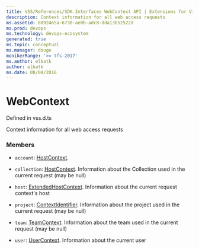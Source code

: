```yaml
---
title: VSS/References/SDK.Interfaces WebContext API | Extensions for Visual Studio Team Services
description: Context information for all web access requests
ms.assetid: 6092465a-6730-ae0b-adc8-dda13b52522d
ms.prod: devops
ms.technology: devops-ecosystem
generated: true
ms.topic: conceptual
ms.manager: douge
monikerRange: '>= tfs-2017'
ms.author: elbatk
author: elbatk
ms.date: 08/04/2016
---
```


# WebContext

Defined in vss.d.ts


Context information for all web access requests 

### Members

* `account`: [HostContext](../../../VSS/References/SDK_Interfaces/HostContext.md). 

* `collection`: [HostContext](../../../VSS/References/SDK_Interfaces/HostContext.md). Information about the Collection used in the current request (may be null)

* `host`: [ExtendedHostContext](../../../VSS/References/SDK_Interfaces/ExtendedHostContext.md). Information about the current request context&#x27;s host

* `project`: [ContextIdentifier](../../../VSS/References/SDK_Interfaces/ContextIdentifier.md). Information about the project used in the current request (may be null)

* `team`: [TeamContext](../../../VSS/References/SDK_Interfaces/TeamContext.md). Information about the team used in the current request (may be null)

* `user`: [UserContext](../../../VSS/References/SDK_Interfaces/UserContext.md). Information about the current user

